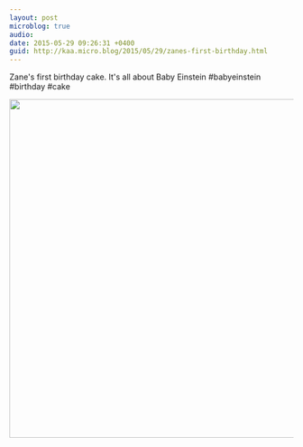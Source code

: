 ```yaml
---
layout: post
microblog: true
audio: 
date: 2015-05-29 09:26:31 +0400
guid: http://kaa.micro.blog/2015/05/29/zanes-first-birthday.html
---
```

Zane's first birthday cake. It's all about Baby Einstein #babyeinstein #birthday #cake

<img src="https://micro.kaa.bz/uploads/2018/cb9970eb02.jpg" width="600" height="600" />
